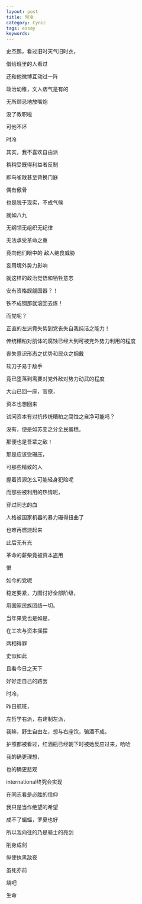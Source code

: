 ```yaml
---
layout: post
title: 时冷
category: Cynic
tags: essay
keywords: 
---
```

史杰鹏，看过旧时天气旧时衣，

借给班里的人看过

还和他微博互动过一阵

政治幼稚，文人痞气是有的

无所顾忌地放嘴炮

没了教职啦

可他不坏

时冷  


其实，我不喜欢自由派

稍稍受既得利益者反制

即鸟雀散甚至背换门庭

偶有傲骨

也是脱于现实，不成气候

就如八九

无纲领无组织无纪律

无法承受革命之重

竟向他们眼中的
敌人绝食威胁

妄用境外势力影响

就这样的政治觉悟和牺牲意志

安有资格觊觎国器？！

铁不成钢那就滚回去炼！  


而党呢？

正直的左派竟失势到党丧失自我纯洁之能力！

传统糟粕对肌体的腐蚀已经大到可被党外势力利用的程度

丧失意识形态之优势和民众之拥戴

软刀子易于敌手

竟已堕落到需要对党外敌对势力动武的程度

大山已回一座，官僚，

资本也想回来

试问资本有对抗传统糟粕之腐蚀之自净可能吗？

没有，便是如苏变之分全民蛋糕。

那便也是吾辈之敌！  

那是应该受碾压，

可那些精致的人

握着资源怎么可能轻身犯险呢  


而那些被利用的热情呢，

穿过同志的血

人格被国家机器的暴力碾得扭曲了

也难再燃烧起来

此后无有光

革命的薪柴竟被资本盗用

恨  


如今的党呢

稳定要紧，力图讨好全部阶级，

用国家民族团结一切。

当年果党也是如是，

在工农与资本摇摆

两相得罪  


史似如此

且看今日之天下

好好走自己的路罢

时冷。  


昨日航班，

左哲学右派，右建制左派，

我嘛，野生自由左，想与右座饮，骗酒不成。

护照都被看过，红酒瓶已经朝下时被她反应过来，哈哈

我的确更理想，

也的确更悲观

international终究会实现

在同志看是必胜的信仰

我只是当作绝望的希望

成不了蝙蝠，罗夏也好

所以我向往的乃是骑士的亮剑

削身成剑

纵使执黑敌夜

虽死亦前

烧吧

生命

